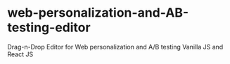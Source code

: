 # web-personalization-and-AB-testing-editor
Drag-n-Drop Editor for Web personalization and A/B testing Vanilla JS and React JS
